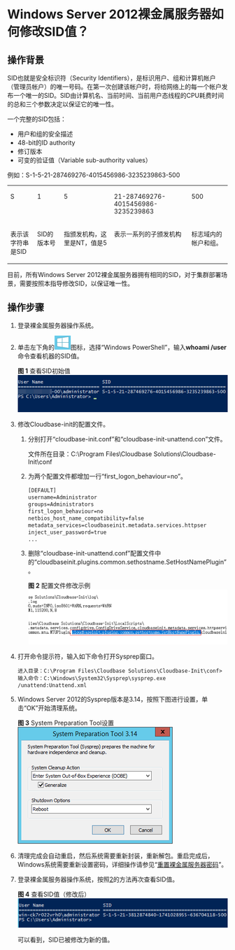 # Windows Server 2012裸金属服务器如何修改SID值？<a name="bms_faq_0049"></a>

## 操作背景<a name="section1040713710414"></a>

SID也就是安全标识符（Security Identifiers），是标识用户、组和计算机帐户（管理员帐户）的唯一号码。在第一次创建该帐户时，将给网络上的每一个帐户发布一个唯一的SID。SID由计算机名、当前时间、当前用户态线程的CPU耗费时间的总和三个参数决定以保证它的唯一性。

一个完整的SID包括：

-   用户和组的安全描述
-   48-bit的ID authority
-   修订版本
-   可变的验证值（Variable sub-authority values）

例如：S-1-5-21-287469276-4015456986-3235239863-500

<a name="table6579131713422"></a>
<table><tbody><tr id="row7580111774215"><td class="cellrowborder" valign="top" width="12.15%"><p id="p858041716423"><a name="p858041716423"></a><a name="p858041716423"></a>S</p>
</td>
<td class="cellrowborder" valign="top" width="12.1%"><p id="p195801175424"><a name="p195801175424"></a><a name="p195801175424"></a>1</p>
</td>
<td class="cellrowborder" valign="top" width="22.78%"><p id="p958071720421"><a name="p958071720421"></a><a name="p958071720421"></a>5</p>
</td>
<td class="cellrowborder" valign="top" width="35.15%"><p id="p858061754220"><a name="p858061754220"></a><a name="p858061754220"></a>21-287469276-4015456986-3235239863</p>
</td>
<td class="cellrowborder" valign="top" width="17.82%"><p id="p10580191714214"><a name="p10580191714214"></a><a name="p10580191714214"></a>500</p>
</td>
</tr>
<tr id="row1758012178427"><td class="cellrowborder" valign="top" width="12.15%"><p id="p12580117154211"><a name="p12580117154211"></a><a name="p12580117154211"></a>表示该字符串是SID</p>
</td>
<td class="cellrowborder" valign="top" width="12.1%"><p id="p1058061711425"><a name="p1058061711425"></a><a name="p1058061711425"></a>SID的版本号</p>
</td>
<td class="cellrowborder" valign="top" width="22.78%"><p id="p135808173424"><a name="p135808173424"></a><a name="p135808173424"></a>指颁发机构，这里是NT，值是5</p>
</td>
<td class="cellrowborder" valign="top" width="35.15%"><p id="p13580181714421"><a name="p13580181714421"></a><a name="p13580181714421"></a>表示一系列的子颁发机构</p>
</td>
<td class="cellrowborder" valign="top" width="17.82%"><p id="p55808170424"><a name="p55808170424"></a><a name="p55808170424"></a>标志域内的帐户和组。</p>
</td>
</tr>
</tbody>
</table>

目前，所有Windows Server 2012裸金属服务器拥有相同的SID，对于集群部署场景，需要按照本指导修改SID，以保证唯一性。

## 操作步骤<a name="section01514191545"></a>

1.  登录裸金属服务器操作系统。
2.  <a name="li7621152616481"></a>单击左下角的![](figures/81-16.png)图标，选择“Windows PowerShell”，输入**whoami /user**命令查看机器的SID值。

    **图 1**  查看SID初始值<a name="fig951703185413"></a>  
    ![](figures/查看SID初始值.png "查看SID初始值")

3.  修改Cloudbase-init的配置文件。
    1.  分别打开“cloudbase-init.conf”和“cloudbase-init-unattend.con”文件。

        文件所在目录：C:\\Program Files\\Cloudbase Solutions\\Cloudbase-Init\\conf

    2.  为两个配置文件都增加一行“first\_logon\_behaviour=no”。

        ```
        [DEFAULT]
        username=Administrator
        groups=Administrators
        first_logon_behaviour=no
        netbios_host_name_compatibility=false
        metadata_services=cloudbaseinit.metadata.services.httpser
        inject_user_password=true
        ...
        ```

    3.  删除“cloudbase-init-unattend.conf”配置文件中的“cloudbaseinit.plugins.common.sethostname.SetHostNamePlugin”。

        **图 2**  配置文件修改示例<a name="zh-cn_topic_0103210577_fig109881027113611"></a>  
        ![](figures/配置文件修改示例.png "配置文件修改示例")

4.  打开命令提示符，输入如下命令打开Sysprep窗口。

    ```
    进入目录：C:\Program Files\Cloudbase Solutions\Cloudbase-Init\conf> 
    输入命令：C:\Windows\System32\Sysprep\sysprep.exe /unattend:Unattend.xml
    ```

5.  Windows Server 2012的Sysprep版本是3.14，按照下图进行设置，单击“OK”开始清理系统。

    **图 3**  System Preparation Tool设置<a name="fig1916144511312"></a>  
    ![](figures/System-Preparation-Tool设置.png "System-Preparation-Tool设置")

6.  清理完成会自动重启，然后系统需要重新封装，重新解包。重启完成后，Windows系统需要重新设置密码，详细操作请参见“[重置裸金属服务器密码](https://support.huaweicloud.com/usermanual-bms/bms_01_0028.html)”。
7.  登录裸金属服务器操作系统，按照[2](#li7621152616481)的方法再次查看SID值。

    **图 4**  查看SID值（修改后）<a name="fig11868182131019"></a>  
    ![](figures/查看SID值（修改后）.png "查看SID值（修改后）")

    可以看到，SID已被修改为新的值。


